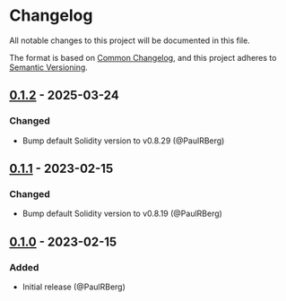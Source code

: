 # Changelog

All notable changes to this project will be documented in this file.

The format is based on [Common Changelog](https://common-changelog.org/), and this project adheres to
[Semantic Versioning](https://semver.org/spec/v2.0.0.html).

[0.1.2]: https://github.com/PaulRBerg/solplate/compare/v0.1.1...v0.1.2
[0.1.1]: https://github.com/PaulRBerg/solplate/compare/v0.1.0...v0.1.1
[0.1.0]: https://github.com/PaulRBerg/solplate/releases/tag/v0.1.0

## [0.1.2] - 2025-03-24

### Changed

- Bump default Solidity version to v0.8.29 (@PaulRBerg)

## [0.1.1] - 2023-02-15

### Changed

- Bump default Solidity version to v0.8.19 (@PaulRBerg)

## [0.1.0] - 2023-02-15

### Added

- Initial release (@PaulRBerg)
